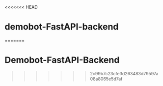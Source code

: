 <<<<<<< HEAD
# demobot-FastAPI-backend
=======
# Demobot-FastAPI-Backend
>>>>>>> 2c99b7c23cfe3d263483d79597a08a8065e5d7af
